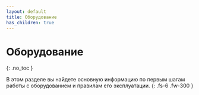 ```yaml
---
layout: default
title: Оборудование
has_children: true
---
```


# Оборудование
{: .no_toc }

В этом разделе вы найдете основную информацию по первым шагам работы с оборудованием и правилам его эксплуатации.
{: .fs-6 .fw-300 }
